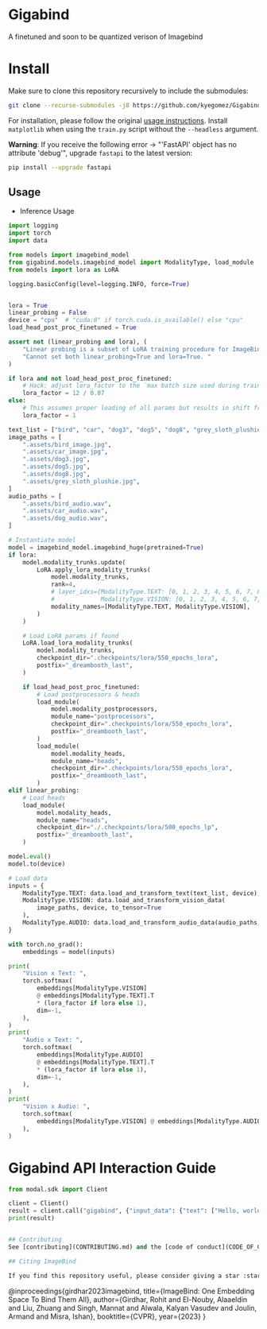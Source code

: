 # Gigabind
A finetuned and soon to be quantized verison of Imagebind

# Install
Make sure to clone this repository recursively to include the submodules:

```bash
git clone --recurse-submodules -j8 https://github.com/kyegomez/Gigabind.git
```

For installation, please follow the original [usage instructions](#Usage).
Install `matplotlib` when using the `train.py` script without the `--headless` argument.

**Warning**: If you receive the following error -> "'FastAPI' object has no attribute 'debug'", upgrade `fastapi` to the latest version:

```bash
pip install --upgrade fastapi
```



## Usage
- Inference Usage
```python
import logging
import torch
import data

from models import imagebind_model
from gigabind.models.imagebind_model import ModalityType, load_module
from models import lora as LoRA

logging.basicConfig(level=logging.INFO, force=True)


lora = True
linear_probing = False
device = "cpu"  # "cuda:0" if torch.cuda.is_available() else "cpu"
load_head_post_proc_finetuned = True

assert not (linear_probing and lora), (
    "Linear probing is a subset of LoRA training procedure for ImageBind. "
    "Cannot set both linear_probing=True and lora=True. "
)

if lora and not load_head_post_proc_finetuned:
    # Hack: adjust lora_factor to the `max batch size used during training / temperature` to compensate missing norm
    lora_factor = 12 / 0.07
else:
    # This assumes proper loading of all params but results in shift from original dist in case of LoRA
    lora_factor = 1

text_list = ["bird", "car", "dog3", "dog5", "dog8", "grey_sloth_plushie"]
image_paths = [
    ".assets/bird_image.jpg",
    ".assets/car_image.jpg",
    ".assets/dog3.jpg",
    ".assets/dog5.jpg",
    ".assets/dog8.jpg",
    ".assets/grey_sloth_plushie.jpg",
]
audio_paths = [
    ".assets/bird_audio.wav",
    ".assets/car_audio.wav",
    ".assets/dog_audio.wav",
]

# Instantiate model
model = imagebind_model.imagebind_huge(pretrained=True)
if lora:
    model.modality_trunks.update(
        LoRA.apply_lora_modality_trunks(
            model.modality_trunks,
            rank=4,
            # layer_idxs={ModalityType.TEXT: [0, 1, 2, 3, 4, 5, 6, 7, 8],
            #             ModalityType.VISION: [0, 1, 2, 3, 4, 5, 6, 7, 8]},
            modality_names=[ModalityType.TEXT, ModalityType.VISION],
        )
    )

    # Load LoRA params if found
    LoRA.load_lora_modality_trunks(
        model.modality_trunks,
        checkpoint_dir=".checkpoints/lora/550_epochs_lora",
        postfix="_dreambooth_last",
    )

    if load_head_post_proc_finetuned:
        # Load postprocessors & heads
        load_module(
            model.modality_postprocessors,
            module_name="postprocessors",
            checkpoint_dir=".checkpoints/lora/550_epochs_lora",
            postfix="_dreambooth_last",
        )
        load_module(
            model.modality_heads,
            module_name="heads",
            checkpoint_dir=".checkpoints/lora/550_epochs_lora",
            postfix="_dreambooth_last",
        )
elif linear_probing:
    # Load heads
    load_module(
        model.modality_heads,
        module_name="heads",
        checkpoint_dir="./.checkpoints/lora/500_epochs_lp",
        postfix="_dreambooth_last",
    )

model.eval()
model.to(device)

# Load data
inputs = {
    ModalityType.TEXT: data.load_and_transform_text(text_list, device),
    ModalityType.VISION: data.load_and_transform_vision_data(
        image_paths, device, to_tensor=True
    ),
    ModalityType.AUDIO: data.load_and_transform_audio_data(audio_paths, device),
}

with torch.no_grad():
    embeddings = model(inputs)

print(
    "Vision x Text: ",
    torch.softmax(
        embeddings[ModalityType.VISION]
        @ embeddings[ModalityType.TEXT].T
        * (lora_factor if lora else 1),
        dim=-1,
    ),
)
print(
    "Audio x Text: ",
    torch.softmax(
        embeddings[ModalityType.AUDIO]
        @ embeddings[ModalityType.TEXT].T
        * (lora_factor if lora else 1),
        dim=-1,
    ),
)
print(
    "Vision x Audio: ",
    torch.softmax(
        embeddings[ModalityType.VISION] @ embeddings[ModalityType.AUDIO].T, dim=-1
    ),
)


```
# Gigabind API Interaction Guide

```python
from modal.sdk import Client

client = Client()
result = client.call("gigabind", {"input_data": {"text": ["Hello, world!"]}})
print(result)


## Contributing
See [contributing](CONTRIBUTING.md) and the [code of conduct](CODE_OF_CONDUCT.md).

## Citing ImageBind

If you find this repository useful, please consider giving a star :star: and citation

```
@inproceedings{girdhar2023imagebind,
  title={ImageBind: One Embedding Space To Bind Them All},
  author={Girdhar, Rohit and El-Nouby, Alaaeldin and Liu, Zhuang
and Singh, Mannat and Alwala, Kalyan Vasudev and Joulin, Armand and Misra, Ishan},
  booktitle={CVPR},
  year={2023}
}
```
